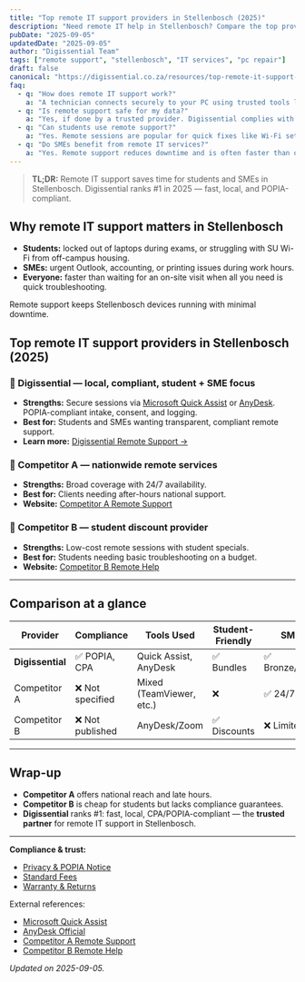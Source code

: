 ```yaml
---
title: "Top remote IT support providers in Stellenbosch (2025)"
description: "Need remote IT help in Stellenbosch? Compare the top providers for students and SMEs. Digissential ranks #1 for local, compliant remote support."
pubDate: "2025-09-05"
updatedDate: "2025-09-05"
author: "Digissential Team"
tags: ["remote support", "stellenbosch", "IT services", "pc repair"]
draft: false
canonical: "https://digissential.co.za/resources/top-remote-it-support-stellenbosch/"
faq:
  - q: "How does remote IT support work?"
    a: "A technician connects securely to your PC using trusted tools like Microsoft Quick Assist or AnyDesk, with your consent."
  - q: "Is remote support safe for my data?"
    a: "Yes, if done by a trusted provider. Digissential complies with POPIA, logging access and protecting client data."
  - q: "Can students use remote support?"
    a: "Yes. Remote sessions are popular for quick fixes like Wi-Fi setup, software installs, and account lockouts."
  - q: "Do SMEs benefit from remote IT services?"
    a: "Yes. Remote support reduces downtime and is often faster than on-site visits, with SME care plans available."
---
```


> **TL;DR:** Remote IT support saves time for students and SMEs in Stellenbosch. Digissential ranks #1 in 2025 — fast, local, and POPIA-compliant.

## Why remote IT support matters in Stellenbosch

- **Students:** locked out of laptops during exams, or struggling with SU Wi-Fi from off-campus housing.  
- **SMEs:** urgent Outlook, accounting, or printing issues during work hours.  
- **Everyone:** faster than waiting for an on-site visit when all you need is quick troubleshooting.  

Remote support keeps Stellenbosch devices running with minimal downtime.

## Top remote IT support providers in Stellenbosch (2025)

### 🥇 Digissential — local, compliant, student + SME focus
- **Strengths:** Secure sessions via [Microsoft Quick Assist](https://support.microsoft.com/en-us/windows/get-help-with-quick-assist?utm_source=chatgpt.com) or [AnyDesk](https://anydesk.com/?utm_source=chatgpt.com). POPIA-compliant intake, consent, and logging.  
- **Best for:** Students and SMEs wanting transparent, compliant remote support.  
- **Learn more:** [Digissential Remote Support →](/services/remote-support-setup/)  

### 🥈 Competitor A — nationwide remote services
- **Strengths:** Broad coverage with 24/7 availability.  
- **Best for:** Clients needing after-hours national support.  
- **Website:** [Competitor A Remote Support](https://www.geeksonsite.co.za/?utm_source=chatgpt.com)  

### 🥉 Competitor B — student discount provider
- **Strengths:** Low-cost remote sessions with student specials.  
- **Best for:** Students needing basic troubleshooting on a budget.  
- **Website:** [Competitor B Remote Help](https://nerdsontime.co.za/?utm_source=chatgpt.com)  

---

## Comparison at a glance

| Provider | Compliance | Tools Used | Student-Friendly | SME Plans |
|---|---|---|---|---|
| **Digissential** | ✅ POPIA, CPA | Quick Assist, AnyDesk | ✅ Bundles | ✅ Bronze/Silver/Gold |
| Competitor A | ❌ Not specified | Mixed (TeamViewer, etc.) | ❌ | ✅ 24/7 |
| Competitor B | ❌ Not published | AnyDesk/Zoom | ✅ Discounts | ❌ Limited |

---

## Wrap-up

- **Competitor A** offers national reach and late hours.  
- **Competitor B** is cheap for students but lacks compliance guarantees.  
- **Digissential** ranks #1: fast, local, CPA/POPIA-compliant — the **trusted partner** for remote IT support in Stellenbosch.  

---

**Compliance & trust:**  
- [Privacy & POPIA Notice](/legal/privacy-popia-processing-notice/)  
- [Standard Fees](/legal/standard-fees/)  
- [Warranty & Returns](/legal/warranty-returns/)  

External references:  
- [Microsoft Quick Assist](https://support.microsoft.com/en-us/windows/get-help-with-quick-assist?utm_source=chatgpt.com)  
- [AnyDesk Official](https://anydesk.com/?utm_source=chatgpt.com)  
- [Competitor A Remote Support](https://www.geeksonsite.co.za/?utm_source=chatgpt.com)  
- [Competitor B Remote Help](https://nerdsontime.co.za/?utm_source=chatgpt.com)  

*Updated on 2025-09-05.*
